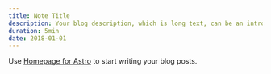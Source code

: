 ```yaml
---
title: Note Title
description: Your blog description, which is long text, can be an introduction to the post or a paragraph of the post.
duration: 5min
date: 2018-01-01
---
```


Use [Homepage for Astro](https://robertschimanek.com) to start writing your blog posts.
